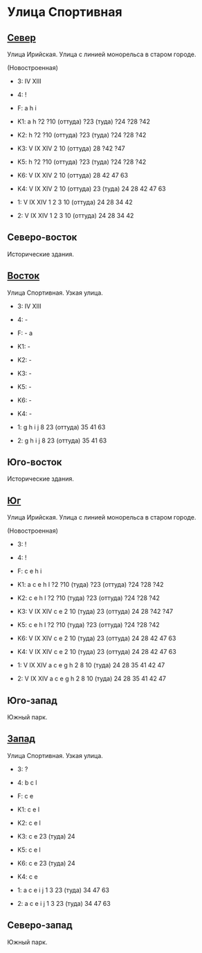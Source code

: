 # Улица Спортивная

## [Север](./11520020.md)

Улица Ирийская.
Улица с линией монорельса в старом городе.

(Новостроенная)

* 3:    IV  XIII
* 4:    !
* F:    a   h   i
* K1:   a   h
        ?2  ?10 (оттуда)  ?23 (туда)    ?24 ?28 ?42
* K2:   h
        ?2  ?10 (оттуда)  ?23 (туда)    ?24 ?28 ?42
* K3:   V   IX  XIV
        2   10 (оттуда)   28  ?42 ?47
* K5:   h
        ?2  ?10 (оттуда)  ?23 (туда)    ?24 ?28 ?42

* K6:   V   IX  XIV
        2   10 (оттуда) 28  42  47  63
* K4:   V   IX  XIV
        2   10 (оттуда) 23 (туда)   24  28  42  47  63
* 1:    V   IX  XIV
        1   2   3   10 (оттуда) 24  28  34  42
* 2:    V   IX  XIV
        1   2   3   10 (оттуда) 24  28  34  42

## Северо-восток

Исторические здания.

## [Восток](./11540030.md)

Улица Спортивная.
Узкая улица.

* 3:    IV  XIII
* 4:    -
* F:    -
        a
* K1:   -
* K2:   -
* K3:   -
* K5:   -

* K6:   -
* K4:   -
* 1:    g   h   i   j
        8   23 (оттуда) 35  41  63
* 2:    g   h   i   j
        8   23 (оттуда) 35  41  63

## Юго-восток

Исторические здания.

## [Юг](./11520040.md)

Улица Ирийская.
Улица с линией монорельса в старом городе.

(Новостроенная)

* 3:    !
* 4:    !
* F:    c   e   h   i
* K1:   a   c   e   h   l
        ?2  ?10 (туда)  ?23 (оттуда)    ?24 ?28 ?42
* K2:   c   e   h   l
        ?2  ?10 (туда)  ?23 (оттуда)    ?24 ?28 ?42
* K3:   V   IX  XIV
        c   e
        2   10 (туда)   23 (оттуда)     24  28  ?42 ?47
* K5:   c   e   h   l
        ?2  ?10 (туда)  ?23 (оттуда)    ?24 ?28 ?42

* K6:   V   IX  XIV
        c   e
        2   10 (туда)   23 (оттуда) 24  28  42  47  63
* K4:   V   IX  XIV
        c   e
        2   10 (туда)   23 (оттуда) 24  28  42  47  63
* 1:    V   IX  XIV
        a   c   e   g   h
        2   8   10 (туда)   24  28  35  41  42  47
* 2:    V   IX  XIV
        a   c   e   g   h
        2   8   10 (туда)   24  28  35  41  42  47

## Юго-запад

Южный парк.

## [Запад](./11510030.md)

Улица Спортивная.
Узкая улица.

* 3:    ?
* 4:    b   c   l
* F:    c   e
* K1:   c   e   l
* K2:   c   e   l
* K3:   c   e
        23 (туда)   24
* K5:   c   e   l

* K6:   c   e
        23 (туда)   24
* K4:   c   e
* 1:    a   c   e   i   j
        1   3   23 (туда)   34  47  63
* 2:    a   c   e   i   j
        1   3   23 (туда)   34  47  63

## Северо-запад

Южный парк.
